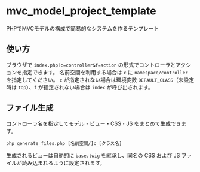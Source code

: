 # mvc_model_project_template
PHPでMVCモデルの構成で簡易的なシステムを作るテンプレート

## 使い方

ブラウザで `index.php?c=controller&f=action` の形式でコントローラとアクションを指定できます。
名前空間を利用する場合は `c` に `namespace/controller` を指定してください。
`c` が指定されない場合は環境変数 `DEFAULT_CLASS`（未設定時は `top`）、`f` が指定されない場合は `index` が呼び出されます。

## ファイル生成

コントローラ名を指定してモデル・ビュー・CSS・JS をまとめて生成できます。

```
php generate_files.php [名前空間/]c_[クラス名]
```

生成されるビューは自動的に `base.twig` を継承し、同名の CSS および JS ファイルが読み込まれるように設定されます。

